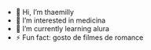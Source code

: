 - 👋 Hi, I’m thaemilly
- 👀 I’m interested in medicina
- 🌱 I’m currently learning alura
- ⚡ Fun fact: gosto de filmes de romance

<!---
tatah-emy/tatah-emy is a ✨ special ✨ repository because its `README.md` (this file) appears on your GitHub profile.
You can click the Preview link to take a look at your changes.
--->
